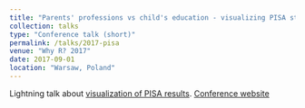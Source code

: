 ```yaml
---
title: "Parents' professions vs child's education - visualizing PISA study results"
collection: talks
type: "Conference talk (short)"
permalink: /talks/2017-pisa
venue: "Why R? 2017"
date: 2017-09-01
location: "Warsaw, Poland"
---
```


Lightning talk about [visualization of PISA results](https://mtstwr.shinyapps.io/PISAoccupationsApp/).
[Conference website](http://whyr.pl/2017/)
